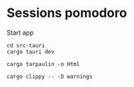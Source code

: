 # Sessions pomodoro

Start app
```shell
cd src-tauri
cargo tauri dev
```

```shell
cargo tarpaulin -o Html
```

```shell
cargo clippy -- -D warnings
```
